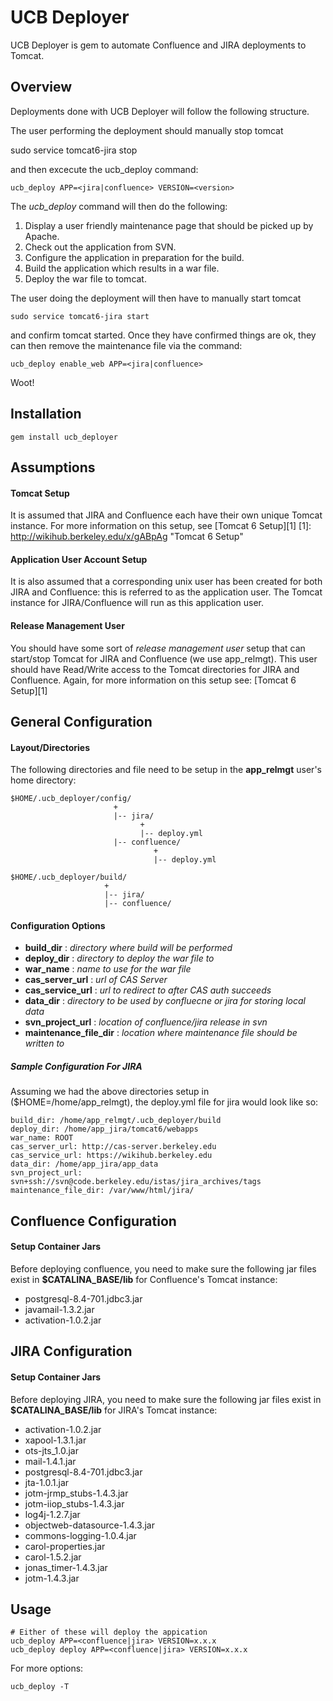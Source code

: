 UCB Deployer
============

UCB Deployer is gem to automate Confluence and JIRA deployments to Tomcat.


Overview
--------

Deployments done with UCB Deployer will follow the following structure.

The user performing the deployment should manually stop tomcat 

   sudo service tomcat6-jira stop

and then excecute the ucb_deploy command:

    ucb_deploy APP=<jira|confluence> VERSION=<version>

The *ucb_deploy* command will then do the following:

1. Display a user friendly maintenance page that should be picked up by Apache.
2. Check out the application from SVN.
3. Configure the application in preparation for the build.
4. Build the application which results in a war file.
5. Deploy the war file to tomcat.

The user doing the deployment will then have to manually start tomcat 

    sudo service tomcat6-jira start

and confirm tomcat started.  Once they have confirmed things are ok, 
they can then remove the maintenance file via the command:

    ucb_deploy enable_web APP=<jira|confluence>

Woot!


Installation
------------

    gem install ucb_deployer


Assumptions
-----------

#### Tomcat Setup ####

It is assumed that JIRA and Confluence each have their own unique Tomcat instance.
For more information on this setup, see [Tomcat 6 Setup][1]
[1]: http://wikihub.berkeley.edu/x/gABpAg "Tomcat 6 Setup"

#### Application User Account Setup ####

It is also assumed that a corresponding unix user has been created for both JIRA and 
Confluence: this is referred to as the application user.  The Tomcat instance for
JIRA/Confluence will run as this application user.


#### Release Management User ####

You should have some sort of *release management user* setup that can start/stop
Tomcat for JIRA and Confluence (we use app_relmgt).  This user should have Read/Write 
access to the Tomcat directories for JIRA and Confluence. Again, for more information 
on this setup see: [Tomcat 6 Setup][1]


General Configuration
---------------------

#### Layout/Directories ####

The following directories and file need to be setup in the **app_relmgt** user's home 
directory:

    $HOME/.ucb_deployer/config/
                           +
                           |-- jira/
                                 +
                                 |-- deploy.yml
                           |-- confluence/
                                    +
                                    |-- deploy.yml

    $HOME/.ucb_deployer/build/
                         +
                         |-- jira/
                         |-- confluence/


#### Configuration Options ####

* **build_dir**            : *directory where build will be performed*
* **deploy_dir**           : *directory to deploy the war file to*
* **war_name**             : *name to use for the war file*
* **cas_server_url**       : *url of CAS Server*
* **cas_service_url**      : *url to redirect to after CAS auth succeeds*
* **data_dir**             : *directory to be used by confluecne or jira for storing local data*
* **svn_project_url**      : *location of confluence/jira release in svn*
* **maintenance_file_dir** : *location where maintenance file should be written to*

##### Sample Configuration For JIRA #####

Assuming we had the above directories setup in ($HOME=/home/app_relmgt), the
deploy.yml file for jira would look like so:

    build_dir: /home/app_relmgt/.ucb_deployer/build
    deploy_dir: /home/app_jira/tomcat6/webapps
    war_name: ROOT
    cas_server_url: http://cas-server.berkeley.edu
    cas_service_url: https://wikihub.berkeley.edu
    data_dir: /home/app_jira/app_data
    svn_project_url: svn+ssh://svn@code.berkeley.edu/istas/jira_archives/tags
    maintenance_file_dir: /var/www/html/jira/
    

Confluence Configuration
------------------------

#### Setup Container Jars ####
Before deploying confluence, you need to make sure the following jar files exist in
 **$CATALINA_BASE/lib** for Confluence's Tomcat instance:

* postgresql-8.4-701.jdbc3.jar
* javamail-1.3.2.jar
* activation-1.0.2.jar


JIRA Configuration
------------------

#### Setup Container Jars ####
Before deploying JIRA, you need to make sure the following jar files exist in 
**$CATALINA_BASE/lib** for JIRA's Tomcat instance:

* activation-1.0.2.jar
* xapool-1.3.1.jar
* ots-jts_1.0.jar
* mail-1.4.1.jar
* postgresql-8.4-701.jdbc3.jar
* jta-1.0.1.jar
* jotm-jrmp_stubs-1.4.3.jar
* jotm-iiop_stubs-1.4.3.jar
* log4j-1.2.7.jar
* objectweb-datasource-1.4.3.jar
* commons-logging-1.0.4.jar
* carol-properties.jar
* carol-1.5.2.jar
* jonas_timer-1.4.3.jar
* jotm-1.4.3.jar


Usage
-----
    # Either of these will deploy the appication
    ucb_deploy APP=<confluence|jira> VERSION=x.x.x
    ucb_deploy deploy APP=<confluence|jira> VERSION=x.x.x

For more options:

    ucb_deploy -T

